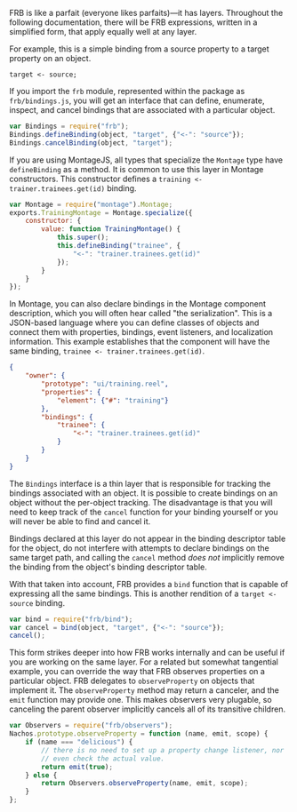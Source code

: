 
FRB is like a parfait (everyone likes parfaits)—it has layers.
Throughout the following documentation, there will be FRB expressions,
written in a simplified form, that apply equally well at any layer.

For example, this is a simple binding from a source property to a target
property on an object.

```
target <- source;
```

If you import the `frb` module, represented within the package as 
`frb/bindings.js`, you will get an interface that can define, enumerate,
inspect, and cancel bindings that are associated with a particular
object.

```javascript
var Bindings = require("frb");
Bindings.defineBinding(object, "target", {"<-": "source"});
Bindings.cancelBinding(object, "target");
```

If you are using MontageJS, all types that specialize the `Montage` type
have `defineBinding` as a method.  It is common to use this layer in
Montage constructors.  This constructor defines a
``training <- trainer.trainees.get(id)`` binding.

```javascript
var Montage = require("montage").Montage;
exports.TrainingMontage = Montage.specialize({
    constructor: {
        value: function TrainingMontage() {
            this.super();
            this.defineBinding("trainee", {
                "<-": "trainer.trainees.get(id)"
            });
        }
    }
});
```

In Montage, you can also declare bindings in the Montage component
description, which you will often hear called "the serialization".  This
is a JSON-based language where you can define classes of objects and
connect them with properties, bindings, event listeners, and
localization information.  This example establishes that the component
will have the same binding, ``trainee <- trainer.trainees.get(id)``.

```json
{
    "owner": {
        "prototype": "ui/training.reel",
        "properties": {
            "element": {"#": "training"}
        },
        "bindings": {
            "trainee": {
                "<-": "trainer.trainees.get(id)"
            }
        }
    }
}
```

The `Bindings` interface is a thin layer that is responsible for
tracking the bindings associated with an object.  It is possible to
create bindings on an object without the per-object tracking.  The
disadvantage is that you will need to keep track of the `cancel`
function for your binding yourself or you will never be able to find and
cancel it.

Bindings declared at this layer do not appear in the binding descriptor
table for the object, do not interfere with attempts to declare bindings
on the same target path, and calling the `cancel` method *does not*
implicitly remove the binding from the object's binding descriptor
table.

With that taken into account, FRB provides a `bind` function that is
capable of expressing all the same bindings.  This is another rendition
of a ``target <- source`` binding.

```javascript
var bind = require("frb/bind");
var cancel = bind(object, "target", {"<-": "source"});
cancel();
```

This form strikes deeper into how FRB works internally and can be useful
if you are working on the same layer.  For a related but somewhat
tangential example, you can override the way that FRB observes
properties on a particular object.  FRB delegates to `observeProperty`
on objects that implement it.  The `observeProperty` method may return a
canceler, and the `emit` function may provide one.  This makes observers
very plugable, so canceling the parent observer implicitly cancels all
of its transitive children.

```javascript
var Observers = require("frb/observers");
Nachos.prototype.observeProperty = function (name, emit, scope) {
    if (name === "delicious") {
        // there is no need to set up a property change listener, nor
        // even check the actual value.
        return emit(true);
    } else {
        return Observers.observeProperty(name, emit, scope);
    }
};
```

